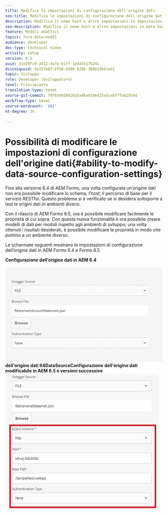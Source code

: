```yaml
---
title: Modifica le impostazioni di configurazione dell'origine dati.
seo-title: Modifica le impostazioni di configurazione dell'origine dati.
description: Modifica il nome host e altre impostazioni in Impostazioni di configurazione dell'origine dati.
seo-description: Modifica il nome host e altre impostazioni in Data Source Configurations Settings (Impostazioni configurazioni origine dati).
feature: Moduli adattivi
topics: form-data-model
audience: developer
doc-type: technical video
activity: setup
version: 6.5
uuid: 31e297c9-3d12-4a7a-b1ff-1e347e17b24c
discoiquuid: de227e8f-0f59-4506-828b-3b6b18b61eb1
topic: Sviluppo
role: Developer (Sviluppatore)
level: Principiante
translation-type: tm+mt
source-git-commit: 7d7034026826a5a46a91b6425a5cebfffab2934d
workflow-type: tm+mt
source-wordcount: '161'
ht-degree: 2%

---
```



# Possibilità di modificare le impostazioni di configurazione dell&#39;origine dati{#ability-to-modify-data-source-configuration-settings}

Fino alla versione 6.4 di AEM Forms, una volta configurata un’origine dati non era possibile modificare lo schema, l’host, il percorso di base per il servizio RESTful. Questo problema si è verificato se si desidera sottoporre a test le origini dati in ambienti diversi.

Con il rilascio di AEM Forms 6.5, ora è possibile modificare facilmente le proprietà di cui sopra. Con questa nuova funzionalità è ora possibile creare modelli di dati per moduli rispetto agli ambienti di sviluppo; una volta ottenuti i risultati desiderati, è possibile modificare le proprietà in modo che puntino a un ambiente diverso.

Le schermate seguenti mostrano le impostazioni di configurazione dell’origine dati in AEM Forms 6.4 e Forms 6.5

**Configurazione dell’origine dati in AEM 6.4**

![Configurazione ](assets/64release.gif)
**dell&#39;origine dati 64DataSourceConfigurazione dell&#39;origine dati modificabile in AEM 6.5 e versioni successive**
![65Configurazione dell&#39;origine dati](assets/modifiabledatasource.jfif)

